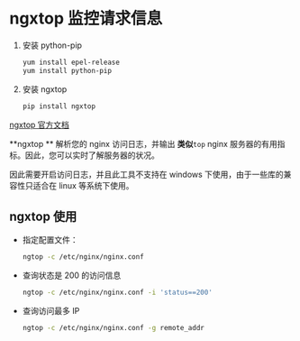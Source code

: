 # ngxtop 监控请求信息

1. 安装 python-pip

   ```bash
   yum install epel-release
   yum install python-pip
   ```

2. 安装 ngxtop

   ```bash
   pip install ngxtop
   ```

[ngxtop 官方文档](https://github.com/lebinh/ngxtop)

**ngxtop ** 解析您的 nginx 访问日志，并输出 **类似**`top` nginx 服务器的有用指标。因此，您可以实时了解服务器的状况。

因此需要开启访问日志，并且此工具不支持在 windows 下使用，由于一些库的兼容性只适合在 linux 等系统下使用。

## ngxtop 使用

- 指定配置文件：

  ```bash
  ngtop -c /etc/nginx/nginx.conf
  ```

- 查询状态是 200 的访问信息

  ```bash
  ngtop -c /etc/nginx/nginx.conf -i 'status==200'
  ```

- 查询访问最多 IP

  ```bash
  ngtop -c /etc/nginx/nginx.conf -g remote_addr
  ```

  